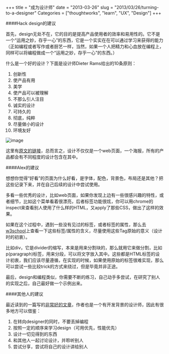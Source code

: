 +++
title = "成为设计师"
date = "2013-03-26"
slug = "2013/03/26/turning-to-a-designer"
Categories = ["thoughtworks", "learn", "UX", "Design"]
+++

####Hack design的建议

首先，design无处不在，它的目的是提高产品使用者的效率和易用性的。它不是一个“运用之妙，存乎一心”的东西，它是一个实实在在可以通过学习来获得的能力（正如编程或者写作或者厨艺一样，当然，如果一个人把精力和心血放在编程上，同样可以将编程做成一个“运用之妙，存乎一心”的东西。）

什么是一个好的设计？下面是设计师Dieter Rams给出的10条原则：

1. 创新性
2. 使产品有用
3. 美学
4. 使产品可以被理解
5. 不那么引人注目
6. 诚实的设计
7. 可持久的
8. 彻底，纯粹
9. 尽量做小的设计
10. 环境友好


![image](/images/2013/03/design-10-commandments.resized.png)

这里有[原文的链接](http://startupsthisishowdesignworks.com/)，总而言之，设计不仅仅是一个web页面，一个海报，所有的产品都会有不同程度的设计包含在其中。

####Alex的建议

想想你觉得“好看”的页面为什么好看，是字体，配色，背景色，布局还是其他？把这些记录下来，并在自己后续的设计中尝试使用。

多看一些优秀的设计，比如web页面，如果你发现上边有一些很感兴趣的特性，或者细节，比如这个菜单看着很漂亮，后者标签功能很炫，你可以用chrome的inspect来查看别人使用了什么样的HTML，又apply了那些CSS，做出了这样的效果。

如果在这个过程中，遇到一些没有见过的标签，或者标签的属性，那么去[w3school](http://www.w3schools.com/)上查看一下这些标签/属性的含义，尽量使用这些Tag原始的意义（设计时的初衷）。

比如div，它是divider的缩写，本来是用来分割块的，那么就用它来做分割，比如p(paragraph)标签，用来分段，可以将文字放入其中。这些都是HTML标签的设计初衷，我们应该尽量遵循，在实现的时候，如果使用原始的标签很难实现，那么可以尝试一些比较trick的方式来绕过，但是毕竟并非正途。

最后，design和编程类似，你需要不断的练习，自己动手多尝试，在研究了别人的实现之后，自己最好做一个示例出来。

####其他人的建议

最近读到的一篇写的[非常好的文章](http://somerandomdude.com/2012/01/10/transition-from-development-to-design/)，作者也是一个有开发背景的设计师，因此有很多地方可以借鉴：

1. 在转向designer的同时，不要丢掉编程
2. 按照一定的顺序来学习design（可用优先，性能优先） 
3. 设计一切见得到的东西
4. 和其他人一起讨论设计，并聆听别人
5. 尝试分享，尝试将自己的设计讲给别人

